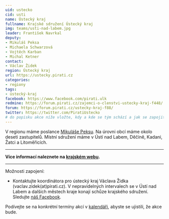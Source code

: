 ```yaml
---
uid: ustecko
cid: usti
name: Ústecký kraj
fullname: Krajské sdružení Ústecký kraj
img: teams/usti-nad-labem.jpg
leader: František Navrkal
deputy:
- Mikuláš Peksa
- Michaela Schwarzová
- Vojtěch Karban
- Michal Ketner
contact:
- Václav Židek
region: Ústecký kraj
url: https://ustecky.pirati.cz
categories:
- regiony
tags:
- ústecký-kraj 
facebook: https://www.facebook.com/pirati.ulk
redmine: https://forum.pirati.cz/zajemci-o-clenstvi-ustecky-kraj-f448/
forum: https://forum.pirati.cz/ustecky-kraj-f88/
twitter: https://twitter.com/PiratiUstecko
# do popisku akce níže vložte, kdy a kde se tým schází a jak se zapojit
---
```


V regionu máme poslance [Mikuláše Peksu](https://ustecky.pirati.cz/lide/mikulas-peksa/). Na úrovni obcí máme okolo deseti zastupitelů. Místní sdružení máme v Ústí nad Labem, Děčíně, Kadani, Žatci a Litoměřicích.

---
**Více informací naleznete na [krajském webu](https://ustecky.pirati.cz).**

---

Možnosti zapojení:

* Kontaktujte koordinátora pro ústecký kraj Václava Židka (vaclav.zidek(аt)рirati.cz). V nepravidelných intervalech se v Ústí nad Labem a dalších městech kraje konají schůze krajského sdružení. Sledujte [náš Facebook](https://www.facebook.com/pg/pirati.ulk/events/).

Podívejte se na konkrétní termíny akcí v [kalendáři](https://calendar.google.com/calendar/embed?src=uskpirati%40gmail.com&ctz=Europe%2FPrague),
abyste se ujistili, že akce bude.
